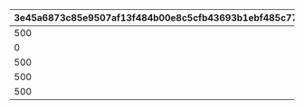 |3e45a6873c85e9507af13f484b00e8c5cfb43693b1ebf485c77e49ea4a45295e|9736f4e9d30b557f83e1c4607320a86bb7f4ff095bb01fc675ca00f160825986|b3c229504d6bf41be7b2a91e9ab7b2a55fbc921485ce82d9e051e581fb8776d9|5be4f89e22e51bc8de03fe70124cec368c8f65fac988e8f29b0ef4264709cd00|c2e2515684d30835228e064cd8367497ea302dd0510dbdc3931963ac444c29ce|3d13dc87fc4f5bb078dd53c40d981803040334618a47d0efde191bf705e2c243|
| --- | --- | --- | --- | --- | --- |
|500|1000|2500|1|5000|0|
|0|0|0|8000|0|0|
|500|1000|10000|8010|30000|0|
|500|1000|10000|8020|40000|0|
|500|1000|10000|8030|20000|0|